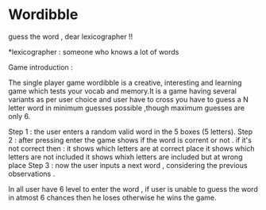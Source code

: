 # Wordibble
guess the word , dear lexicographer !!

*lexicographer : someone who knows a lot of words 


Game introduction : 

The single player game wordibble is a creative, interesting and learning game which tests your vocab and memory.It is a game having several variants as per user choice and user have to cross you have to guess a N letter word in minimum guesses possible ,though maximum guesses are only 6. 

Step 1 : the user enters a random valid word in the 5 boxes (5 letters).
Step 2 : after pressing enter the game shows if the word is corrent or not .
            if it's not correct then : 
                it shows which letters are at correct place 
                it shows which letters are not included 
                it shows whixh letters are included but at wrong place 
Step 3 : now the user inputs a next word , considering the previous observations .

In all user have 6 level to enter the word , if user is unable to guess the word in atmost 6 chances then he loses otherwise he wins the game. 
